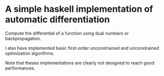 # A simple haskell implementation of automatic differentiation

Compute the differential of a function using dual numbers or backpropagation.

I also have implemented basic first-order unconstrained and unconstrained optimization algorithms.

Note that theses implementations are clearly not designed to reach good performances.
